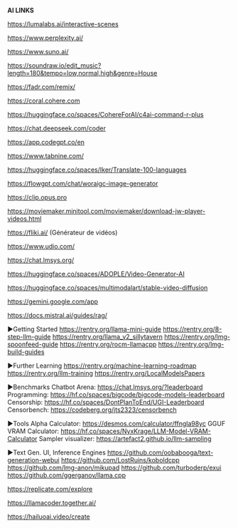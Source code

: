 **AI LINKS**

https://lumalabs.ai/interactive-scenes

https://www.perplexity.ai/

https://www.suno.ai/

https://soundraw.io/edit_music?length=180&tempo=low,normal,high&genre=House

https://fadr.com/remix/

https://coral.cohere.com

https://huggingface.co/spaces/CohereForAI/c4ai-command-r-plus

https://chat.deepseek.com/coder

https://app.codegpt.co/en

https://www.tabnine.com/

https://huggingface.co/spaces/Iker/Translate-100-languages

https://flowgpt.com/chat/woraigc-image-generator

https://clip.opus.pro

https://moviemaker.minitool.com/moviemaker/download-jw-player-videos.html

https://fliki.ai/ (Générateur de vidéos)

https://www.udio.com/

https://chat.lmsys.org/

https://huggingface.co/spaces/ADOPLE/Video-Generator-AI

https://huggingface.co/spaces/multimodalart/stable-video-diffusion

https://gemini.google.com/app 

https://docs.mistral.ai/guides/rag/

►Getting Started
https://rentry.org/llama-mini-guide
https://rentry.org/8-step-llm-guide
https://rentry.org/llama_v2_sillytavern
https://rentry.org/lmg-spoonfeed-guide
https://rentry.org/rocm-llamacpp
https://rentry.org/lmg-build-guides

►Further Learning
https://rentry.org/machine-learning-roadmap
https://rentry.org/llm-training
https://rentry.org/LocalModelsPapers

►Benchmarks
Chatbot Arena: https://chat.lmsys.org/?leaderboard
Programming: https://hf.co/spaces/bigcode/bigcode-models-leaderboard
Censorship: https://hf.co/spaces/DontPlanToEnd/UGI-Leaderboard
Censorbench: https://codeberg.org/jts2323/censorbench

►Tools
Alpha Calculator: https://desmos.com/calculator/ffngla98yc
GGUF VRAM Calculator: https://hf.co/spaces/NyxKrage/LLM-Model-VRAM-Calculator
Sampler visualizer: https://artefact2.github.io/llm-sampling

►Text Gen. UI, Inference Engines
https://github.com/oobabooga/text-generation-webui
https://github.com/LostRuins/koboldcpp
https://github.com/lmg-anon/mikupad
https://github.com/turboderp/exui
https://github.com/ggerganov/llama.cpp

https://replicate.com/explore

https://llamacoder.together.ai/

https://hailuoai.video/create

